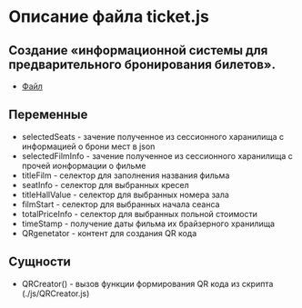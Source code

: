 # Описание файла ticket.js

## Создание «информационной системы для предварительного бронирования билетов».

- [Файл](./js/ticket.js)

## Переменные

- selectedSeats - зачение полученное из сессионного харанилища с информацией о брони мест в  json
- selectedFilmInfo - зачение полученное из сессионного харанилища с прочей ионформации о фильме 
- titleFilm - селектор для заполнения названия фильма
- seatInfo - селектор для выбранных кресел
- titleHallValue - селектор для выбранных номера зала
- filmStart - селектор для выбранных начала сеанса
- totalPriceInfo - селектор для выбранных польной стоимости
- timeStamp - получение даты фильма их брайзерного хранилища 
- QRgenetator - контент для создания QR кода 

## Сущности

- QRCreator() - вызов функции формирования QR кода из скрипта (./js/QRCreator.js)
